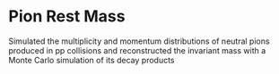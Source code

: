 # Pion Rest Mass

Simulated the multiplicity and momentum distributions of neutral pions produced in pp collisions and reconstructed the invariant mass with a Monte Carlo simulation of its decay products
